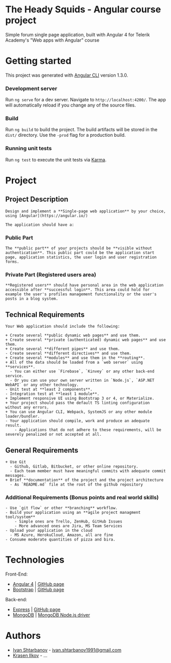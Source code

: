 # The Heady Squids - Angular course project

Simple forum single page application, built with Angular 4 for Telerik Academy's "Web apps with Angular" course

# Getting started

This project was generated with [Angular CLI](https://github.com/angular/angular-cli) version 1.3.0.

### Development server

Run `ng serve` for a dev server. Navigate to `http://localhost:4200/`. The app will automatically reload if you change any of the source files.

### Build

Run `ng build` to build the project. The build artifacts will be stored in the `dist/` directory. Use the `-prod` flag for a production build.

### Running unit tests

Run `ng test` to execute the unit tests via [Karma](https://karma-runner.github.io).

# Project

## Project Description
```
Design and implement a **Single-page web application** by your choice, using [Angular](https://angular.io/)

The application should have a:
```
### Public Part
```
The **public part** of your projects should be **visible without authentication**. This public part could be the application start page, application statistics, the user login and user registration forms.
```
### Private Part (Registered users area)
```
**Registered users** should have personal area in the web application accessible after **successful login**. This area could hold for example the user's profiles management functionality or the user's posts in a blog system.
```
## Technical Requirements
```
Your Web application should include the following:

+ Create several **public dynamic web pages** and use them.
+ Create several **private (authenticated) dynamic web pages** and use them.
+ Create several **different pipes** and use them.
- Create several **different directives** and use them.
+ Create several **modules** and use them in the **routing**.
+ All of the data should be loaded from a `web server` using **services**.
  - You can either use `Firebase`, `Kinvey` or any other back-end service.
  - Or you can use your own server written in `Node.js`, `ASP.NET WebAPI` or any other technology.
- Unit test at **least 2 components**.
- Integration test at **least 1 module**.
+ Implement responsive UI using Bootstrap 3 or 4, or Materialize.
+ Your project should pass the default TS linting configuration without any errors.
+ You can use Angular CLI, Webpack, SystemJS or any other module loader/bundler.
- Your application should compile, work and produce an adequate result.
    - Applications that do not adhere to these requirements, will be severely penalized or not accepted at all.
```
##  General Requirements
```
+ Use Git
  - Github, Gitlab, Bitbucket, or other online repository.
  - Each team member must have meaningful commits with adequate commit messages.
+ Brief **documentation** of the project and the project architecture
  - As `README.md` file at the root of the github repository
```
### Additional Requirements (Bonus points and real world skills)
```
- Use `git flow` or other **branching** workflow.
- Build your application using an **agile project managment tool/system**
    - Simple ones are Trello, ZenHub, GitHub Issues
    - More advanced ones are Jira, MS Team Services
- Upload your application in the cloud
  - MS Azure, HerokuCloud, Amazon, all are fine
- Consume moderate quantities of pizza and bira.
```

# Technologies
Front-End:
* [Angular 4](https://angular.io/) | [GitHub page](https://github.com/angular/angular)
* [Bootstrap](https://getbootstrap.com/) | [GitHub page](https://github.com/twbs/bootstrap)

Back-end:
* [Express](https://expressjs.com/) | [GitHub page](https://github.com/expressjs/express/)
* [MongoDB](https://www.mongodb.com/) | [MongoDB Node.js driver](https://mongodb.github.io/node-mongodb-native/)

# Authors
* [Ivan Shtarbanov](https://github.com/IvanS1991) - ivan.shtarbanov1991@gmail.com
* [Krasen Ilkov](https://github.com/CosmicEon) - ...